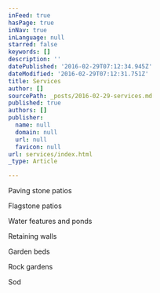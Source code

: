 ```yaml
---
inFeed: true
hasPage: true
inNav: true
inLanguage: null
starred: false
keywords: []
description: ''
datePublished: '2016-02-29T07:12:34.945Z'
dateModified: '2016-02-29T07:12:31.751Z'
title: Services
author: []
sourcePath: _posts/2016-02-29-services.md
published: true
authors: []
publisher:
  name: null
  domain: null
  url: null
  favicon: null
url: services/index.html
_type: Article

---
```

Paving stone patios

Flagstone patios

Water features and ponds

Retaining walls

Garden beds

Rock gardens

Sod